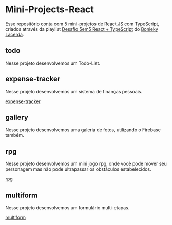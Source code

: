 # Mini-Projects-React
Esse repositório conta com 5 mini-projetos de React.JS com TypeScript, criados através da playlist [Desafio 5em5 React + TypeScript](https://www.youtube.com/playlist?list=PL_kvSTSEFm2CwHCtvTk0llGDvM0L2jx3O) do [Bonieky Lacerda](https://github.com/bonieky).

## todo
Nesse projeto desenvolvemos um Todo-List.

## expense-tracker
Nesse projeto desenvolvemos um sistema de finanças pessoais.

[expense-tracker](https://mini-projects-react-expense-tracker.vercel.app/)

## gallery
Nesse projeto desenvolvemos uma galeria de fotos, utilizando o Firebase também.

## rpg
Nesse projeto desenvolvemos um mini jogo rpg, onde você pode mover seu personagem mas não pode ultrapassar os obstáculos estabelecidos.

[rpg](https://rpg-thaisdss.vercel.app/)

## multiform
Nesse projeto desenvolvemos um formulário multi-etapas.

[multiform](https://multiform-one.vercel.app/)
